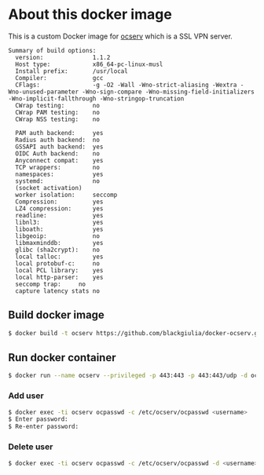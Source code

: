 # About this docker image

This is a custom Docker image for [ocserv](http://www.infradead.org/ocserv/) which is a SSL VPN server.

```
Summary of build options:
  version:              1.1.2
  Host type:            x86_64-pc-linux-musl
  Install prefix:       /usr/local
  Compiler:             gcc
  CFlags:               -g -O2 -Wall -Wno-strict-aliasing -Wextra -Wno-unused-parameter -Wno-sign-compare -Wno-missing-field-initializers -Wno-implicit-fallthrough -Wno-stringop-truncation
  CWrap testing:        no
  CWrap PAM testing:    no
  CWrap NSS testing:    no

  PAM auth backend:     yes
  Radius auth backend:  no
  GSSAPI auth backend:  yes
  OIDC Auth backend:    no
  Anyconnect compat:    yes
  TCP wrappers:         no
  namespaces:           yes
  systemd:              no
  (socket activation)
  worker isolation:     seccomp
  Compression:          yes
  LZ4 compression:      yes
  readline:             yes
  libnl3:               yes
  liboath:              yes
  libgeoip:             no
  libmaxminddb:         yes
  glibc (sha2crypt):    no
  local talloc:         yes
  local protobuf-c:     no
  local PCL library:    yes
  local http-parser:    yes
  seccomp trap:		no
  capture latency stats no
```

## Build docker image

```bash
$ docker build -t ocserv https://github.com/blackgiulia/docker-ocserv.git
```

## Run docker container

```bash
$ docker run --name ocserv --privileged -p 443:443 -p 443:443/udp -d ocserv
```

### Add user

```bash
$ docker exec -ti ocserv ocpasswd -c /etc/ocserv/ocpasswd <username>
$ Enter password:
$ Re-enter password:
```

### Delete user

```bash
$ docker exec -ti ocserv ocpasswd -c /etc/ocserv/ocpasswd -d <username>
```

